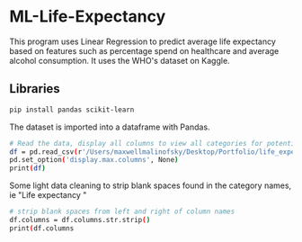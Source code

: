 # ML-Life-Expectancy
This program uses Linear Regression to predict average life expectancy based on features such as percentage spend on healthcare and average alcohol consumption. It uses the WHO's dataset on Kaggle.

## Libraries
```bash
pip install pandas scikit-learn
```
The dataset is imported into a dataframe with Pandas.
```bash
# Read the data, display all columns to view all categories for potential features
df = pd.read_csv(r'/Users/maxwellmalinofsky/Desktop/Portfolio/life_expectancy_data.csv')
pd.set_option('display.max.columns', None)
print(df)
```
Some light data cleaning to strip blank spaces found in the category names, ie "Life expectancy  "
```bash
# strip blank spaces from left and right of column names
df.columns = df.columns.str.strip()
print(df.columns
```

